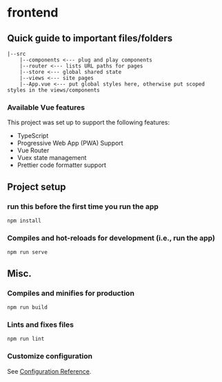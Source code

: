 # frontend

## Quick guide to important files/folders

```
|--src
    |--components <--- plug and play components
    |--router <--- lists URL paths for pages
    |--store <--- global shared state
    |--views <--- site pages
    |--App.vue <--- put global styles here, otherwise put scoped styles in the views/components
```

### Available Vue features

This project was set up to support the following features:

- TypeScript
- Progressive Web App (PWA) Support
- Vue Router
- Vuex state management
- Prettier code formatter support

## Project setup

### run this before the first time you run the app

```
npm install
```

### Compiles and hot-reloads for development (i.e., run the app)

```
npm run serve
```

## Misc.

### Compiles and minifies for production

```
npm run build
```

### Lints and fixes files

```
npm run lint
```

### Customize configuration

See [Configuration Reference](https://cli.vuejs.org/config/).
